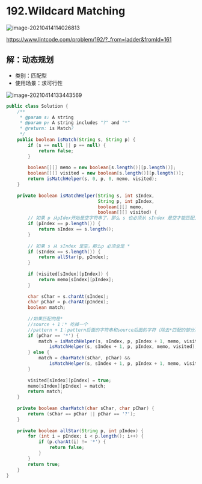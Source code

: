 # 192.Wildcard Matching

![image-20210414114026813](https://raw.githubusercontent.com/TWDH/Leetcode-From-Zero/pictures/img/image-20210414114026813.png)

https://www.lintcode.com/problem/192/?_from=ladder&fromId=161

## 解：动态规划

* 类别：匹配型
* 使用场景：求可行性

![image-20210414133443569](https://raw.githubusercontent.com/TWDH/Leetcode-From-Zero/pictures/img/image-20210414133443569.png)



```java
public class Solution {
    /**
     * @param s: A string 
     * @param p: A string includes "?" and "*"
     * @return: is Match?
     */
    public boolean isMatch(String s, String p) {
        if (s == null || p == null) {
            return false;
        }
        
        boolean[][] memo = new boolean[s.length()][p.length()];
        boolean[][] visited = new boolean[s.length()][p.length()];
        return isMatchHelper(s, 0, p, 0, memo, visited);
    }
    
    private boolean isMatchHelper(String s, int sIndex,
                                  String p, int pIndex,
                                  boolean[][] memo,
                                  boolean[][] visited) {
        // 如果 p 从pIdex开始是空字符串了，那么 s 也必须从 sIndex 是空才能匹配上
        if (pIndex == p.length()) {
            return sIndex == s.length();
        }
        
        // 如果 s 从 sIndex 是空，那么p 必须全是 * 
        if (sIndex == s.length()) {
            return allStar(p, pIndex);
        }
        
        if (visited[sIndex][pIndex]) {
            return memo[sIndex][pIndex];
        }
        
        char sChar = s.charAt(sIndex);
        char pChar = p.charAt(pIndex);
        boolean match;
        
        //如果匹配的是*
        //source + 1：* 吃掉一个
        //pattern + 1：pattern后面的字符串和source后面的字符（除去*匹配的部分）匹配
        if (pChar == '*') {
            match = isMatchHelper(s, sIndex, p, pIndex + 1, memo, visited) ||
                isMatchHelper(s, sIndex + 1, p, pIndex, memo, visited);
        } else {
            match = charMatch(sChar, pChar) &&
                isMatchHelper(s, sIndex + 1, p, pIndex + 1, memo, visited);
        }
        
        visited[sIndex][pIndex] = true;
        memo[sIndex][pIndex] = match;
        return match;
    }
    
    private boolean charMatch(char sChar, char pChar) {
        return (sChar == pChar || pChar == '?');
    }
    
    private boolean allStar(String p, int pIndex) {
        for (int i = pIndex; i < p.length(); i++) {
            if (p.charAt(i) != '*') {
                return false;
            }
        }
        return true;
    }
}
```







